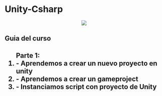 # Unity-Csharp
<html>
  <head>
    <meta charset="utf-8">
    <meta name="viewport" content="width=device-width, initial-scale=1">
    <link href="https://cdn.jsdelivr.net/npm/bootstrap@5.0.2/dist/css/bootstrap.min.css" rel="stylesheet">
  </head>
  <body>
    <center><img src="https://kmyr.dev/posts/csharp.png"></center>
<h2>Guia del curso<h2>
  <ol>
    Parte 1:
    <li>- Aprendemos a crear un nuevo proyecto en unity</li> 
    <li>- Aprendemos a crear un gameproject</li>
    <li>- Instanciamos script con proyecto de Unity</li>
  </ol>
  </body>
  </html>
